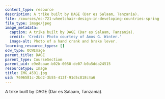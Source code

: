 ```yaml
---
content_type: resource
description: A trike built by DAGE (Dar es Salaam, Tanzania).
file: /courses/ec-721-wheelchair-design-in-developing-countries-spring-2009/7696581c2bd23b55413f91d5c818c4a6_IMG_4501.jpg
file_type: image/jpeg
image_metadata:
  caption: A trike built by DAGE (Dar es Salaam, Tanzania).
  credit: 'Credit: Photo courtesy of Amos G. Winter.'
  image-alt: Photo of a hand crank and brake lever.
learning_resource_types: []
ocw_type: OCWImage
parent_title: DAGE
parent_type: CourseSection
parent_uid: e9e8caae-b02b-0050-de07-b0a5dda24515
resourcetype: Image
title: IMG_4501.jpg
uid: 7696581c-2bd2-3b55-413f-91d5c818c4a6
---
```

A trike built by DAGE (Dar es Salaam, Tanzania).

